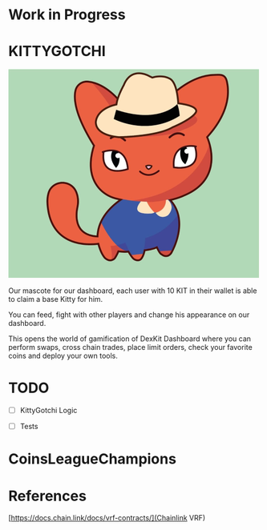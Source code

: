 # Work in Progress


# KITTYGOTCHI

![image](assets/kittygotchi.png)

Our mascote for our dashboard, each user with 10 KIT in their wallet is able to claim a base Kitty for him.

You can feed, fight with other players and change his appearance on our dashboard.


This opens the world of gamification of DexKit Dashboard where you can perform swaps, cross chain trades, place limit orders, check your favorite coins and deploy your own tools.

# TODO

- [ ] KittyGotchi Logic

- [ ] Tests

# CoinsLeagueChampions

# References

[https://docs.chain.link/docs/vrf-contracts/](Chainlink VRF)